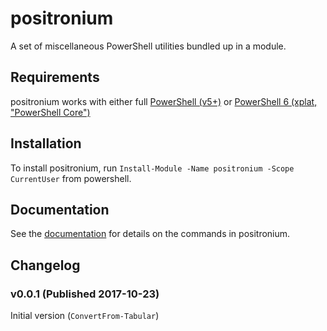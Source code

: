 # positronium

A set of miscellaneous PowerShell utilities bundled up in a module.

## Requirements

positronium works with either full [PowerShell (v5+)](https://docs.microsoft.com/en-us/powershell/scripting/setup/installing-windows-powershell?view=powershell-5.1) or [PowerShell 6 (xplat, "PowerShell Core")](https://docs.microsoft.com/en-us/powershell/azure/install-azurermps-maclinux?view=azurermps-4.4.1#step-1-install-powershell-6-beta)


## Installation

To install positronium, run `Install-Module -Name positronium -Scope CurrentUser` from powershell.

## Documentation

See the [documentation](docs/README.md) for details on the commands in positronium.

## Changelog

### v0.0.1 (Published 2017-10-23)

Initial version (`ConvertFrom-Tabular`)
